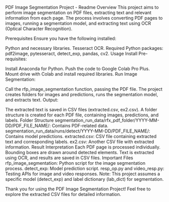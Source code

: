 PDF Image Segmentation Project - Readme
Overview
This project aims to perform image segmentation on PDF files, extracting text and relevant information from each page. The process involves converting PDF pages to images, running a segmentation model, and extracting text using OCR (Optical Character Recognition).

Prerequisites
Ensure you have the following installed:

Python and necessary libraries.
Tesseract OCR.
Required Python packages: pdf2image, pytesseract, detect_exp, pandas, cv2.
Usage
Install Pre-requisites:

Install Anaconda for Python.
Push the code to Google Colab Pro Plus.
Mount drive with Colab and install required libraries.
Run Image Segmentation:

Call the rfp_image_segmentation function, passing the PDF file.
The project creates folders for images and predictions, runs the segmentation model, and extracts text.
Output:

The extracted text is saved in CSV files (extracted.csv, ex2.csv).
A folder structure is created for each PDF file, containing images, predictions, and labels.
Folder Structure
segmentation_run_data/rfx_pdf_folder/YYYY-MM-DD/PDF_FILE_NAME/: Contains PDF-related data.
segmentation_run_data/runs/detect/YYYY-MM-DD/PDF_FILE_NAME/: Contains model predictions.
extracted.csv: CSV file containing extracted text and corresponding labels.
ex2.csv: Another CSV file with extracted information.
Result Interpretation
Each PDF page is processed individually.
Bounding boxes are drawn around detected elements.
Text is extracted using OCR, and results are saved in CSV files.
Important Files
rfp_image_segmentation: Python script for the image segmentation process.
detect_exp: Model prediction script.
resp_op.py and video_resp.py: Testing APIs for image and video responses.
Note: This project assumes a specific model (detect_exp) and label dictionary (lab_dict) for segmentation.

Thank you for using the PDF Image Segmentation Project! Feel free to explore the extracted CSV files for detailed information.
